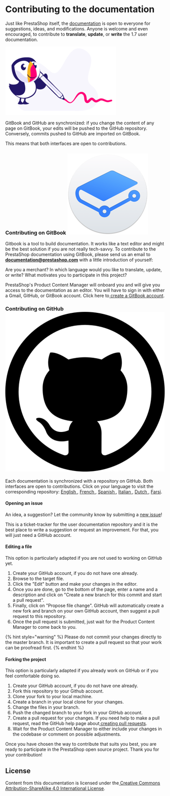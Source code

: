 # Contributing to the documentation

Just like PrestaShop itself, the [documentation](https://docs.prestashop-project.org) is open to everyone for suggestions, ideas, and modifications. Anyone is welcome and even encouraged, to contribute to **translate**, **update**, or **write** the 1.7 user documentation.

![](.gitbook/assets/build-puffin-writing.png)

GitBook and GitHub are synchronized: if you change the content of any page on GitBook, your edits will be pushed to the GitHub repository. Conversely, commits pushed to GitHub are imported on GitBook.&#x20;

This means that both interfaces are open to contributions.

### Contributing on GitBook ![](<.gitbook/assets/image (53).png>)

Gitbook is a tool to build documentation. It works like a text editor and might be the best solution if you are not really tech-savvy. To contribute to the PrestaShop documentation using GitBook, please send us an email to **documentation@prestashop.com** with a little introduction of yourself:

Are you a merchant? In which language would you like to translate, update, or write? What motivates you to participate in this project?

PrestaShop's Product Content Manager will onboard you and will give you access to the documentation as an editor. You will have to sign in with either a Gmail, GitHub, or GitBook account. Click here to[ create a GitBook account](https://app.gitbook.com/join).

### Contributing on GitHub ![](<.gitbook/assets/image (54).png>)

Each documentation is synchronized with a repository on GitHub. Both interfaces are open to contributions. Click on your language to visit the corresponding repository: [English ](https://github.com/PrestaShop/user-documentation-en), [French ](https://github.com/PrestaShop/user-documentation-fr), [Spanish ](https://github.com/PrestaShop/user-documentation-es), [Italian ](https://github.com/PrestaShop/user-documentation-it), [Dutch ](https://github.com/PrestaShop/user-documentation-nl), [Farsi](https://github.com/PrestaShop/user-documentation-fa).

#### Opening an issue

An idea, a suggestion? Let the community know by submitting a [new issue](https://github.com/PrestaShop/user-documentation-en/issues)!

This is a ticket-tracker for the user documentation repository and it is the best place to write a suggestion or request an improvement. For that, you will just need a GitHub account.

#### Editing a file&#x20;

This option is particularly adapted if you are not used to working on GitHub yet.

1. Create your GitHub account, if you do not have one already.
2. Browse to the target file.
3. Click the "Edit" button and make your changes in the editor.‌
4. Once you are done, go to the bottom of the page, enter a name and a description and click on "Create a new branch for this commit and start a pull request".
5. Finally, click on "Propose file change". GitHub will automatically create a new fork and branch on your own GitHub account, then suggest a pull request to this repository.
6. Once the pull request is submitted, just wait for the Product Content Manager to come back to you.

{% hint style="warning" %}
Please do not commit your changes directly to the master branch. It is important to create a pull request so that your work can be proofread first.
{% endhint %}

#### Forking the project

This option is particularly adapted if you already work on GitHub or if you feel comfortable doing so.

1. Create your GitHub account, if you do not have one already.
2. Fork this repository to your Github account.
3. Clone your fork to your local machine.
4. Create a branch in your local clone for your changes.
5. Change the files in your branch.
6. Push the changed branch to your fork in your GitHub account.
7. Create a pull request for your changes. If you need help to make a pull request, read the GitHub help page about[ creating pull requests](https://docs.github.com/en/github/collaborating-with-issues-and-pull-requests/creating-a-pull-request).
8. Wait for the Product Content Manager to either include your changes in the codebase or comment on possible adjustments.

Once you have chosen the way to contribute that suits you best, you are ready to participate in the PrestaShop open source project. Thank you for your contribution!&#x20;

## License

Content from this documentation is licensed under the[ Creative Commons Attribution-ShareAlike 4.0 International License](https://creativecommons.org/licenses/by-sa/4.0/).
